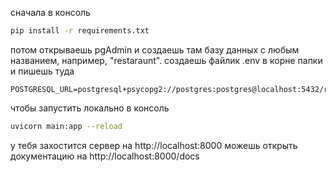 сначала в консоль

```sh
pip install -r requirements.txt
```

потом открываешь pgAdmin и создаешь там базу данных с любым названием, например, "restaraunt".
создаешь файлик .env в корне папки и пишешь туда

```
POSTGRESQL_URL=postgresql+psycopg2://postgres:postgres@localhost:5432/restaraunt
```

чтобы запустить локально в консоль

```sh
uvicorn main:app --reload
```

у тебя захостится сервер на http://localhost:8000
можешь открыть документацию на http://localhost:8000/docs
